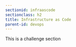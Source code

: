 ```yaml
---
sectionid: infraascode
sectionclass: h2
title: Infrastructure as Code
parent-id: devops
---
```


This is a challenge section

